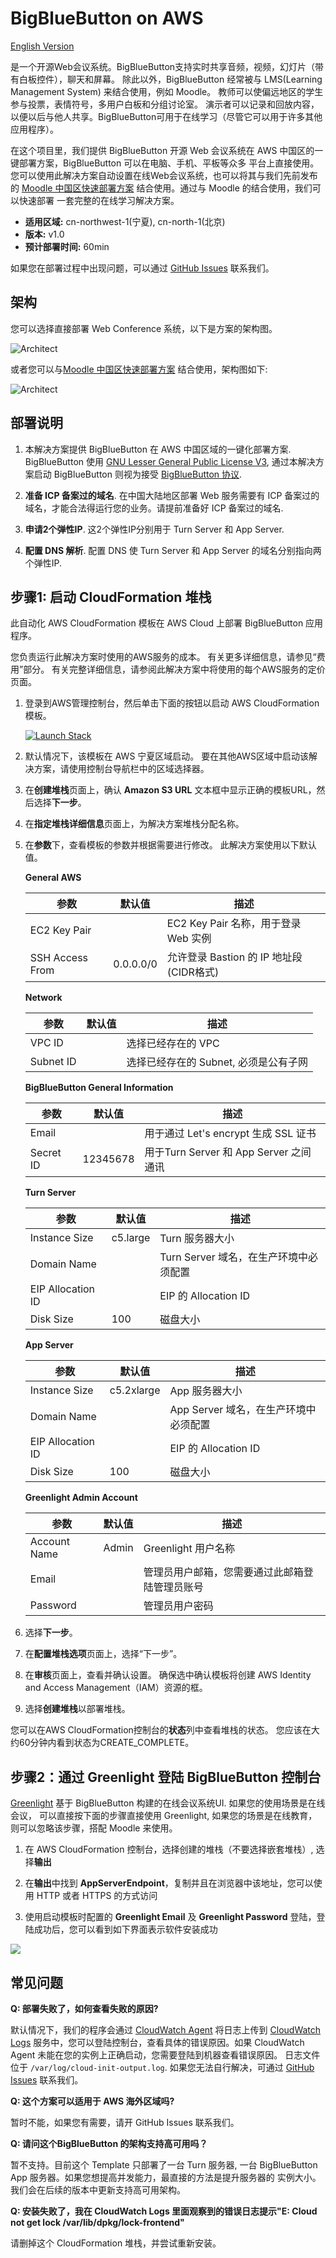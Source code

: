 # BigBlueButton on AWS 

[English Version](./README_EN.md)

是一个开源Web会议系统。BigBlueButton支持实时共享音频，视频，幻灯片（带有白板控件），聊天和屏幕。 除此以外，BigBlueButton 经常被与
LMS(Learning Management System) 来结合使用，例如 Moodle。 教师可以使偏远地区的学生参与投票，表情符号，多用户白板和分组讨论室。 
演示者可以记录和回放内容，以便以后与他人共享。BigBlueButton可用于在线学习（尽管它可以用于许多其他应用程序）。

在这个项目里，我们提供 BigBlueButton 开源 Web 会议系统在 AWS 中国区的一键部署方案，BigBlueButton 可以在电脑、手机、平板等众多
平台上直接使用。您可以使用此解决方案自动设置在线Web会议系统，也可以将其与我们先前发布的
[Moodle 中国区快速部署方案](https://github.com/aws-samples/moodle-on-aws-cn) 结合使用。通过与 Moodle 的结合使用，我们可以快速部署
一套完整的在线学习解决方案。

- **适用区域:** cn-northwest-1(宁夏), cn-north-1(北京)
- **版本:** v1.0
- **预计部署时间:** 60min

如果您在部署过程中出现问题，可以通过 [GitHub Issues](https://github.com/aws-samples/big-blue-button-on-aws-cn/issues) 联系我们。

## 架构

您可以选择直接部署 Web Conference 系统，以下是方案的架构图。

![Architect](assets/arch2.png)

或者您可以与[Moodle 中国区快速部署方案](https://github.com/aws-samples/moodle-on-aws-cn) 结合使用，架构图如下:

![Architect](assets/arch1.png) 

## 部署说明

1. 本解决方案提供 BigBlueButton 在 AWS 中国区域的一键化部署方案. BigBlueButton 使用 
[GNU Lesser General Public License V3](https://www.gnu.org/licenses/lgpl-3.0.html), 通过本解决方案启动 BigBlueButton 
则视为接受 [BigBlueButton 协议](https://bigbluebutton.org/open-source-license/).

1. **准备 ICP 备案过的域名**. 在中国大陆地区部署 Web 服务需要有 ICP 备案过的域名，才能合法得运行您的业务。请提前准备好 ICP 备案过的域名.

1. **申请2个弹性IP**. 这2个弹性IP分别用于 Turn Server 和 App Server.

1. **配置 DNS 解析**. 配置 DNS 使 Turn Server 和 App Server 的域名分别指向两个弹性IP.

## 步骤1: 启动 CloudFormation 堆栈

此自动化 AWS CloudFormation 模板在 AWS Cloud 上部署 BigBlueButton 应用程序。

您负责运行此解决方案时使用的AWS服务的成本。 有关更多详细信息，请参见“费用”部分。 有关完整详细信息，请参阅此解决方案中将使用的每个AWS服务的定价页面。

1. 登录到AWS管理控制台，然后单击下面的按钮以启动 AWS CloudFormation 模板。

    [![Launch Stack](launch-stack.png)](https://cn-northwest-1.console.amazonaws.cn/cloudformation/home?region=cn-northwest-1#/stacks/create/template?stackName=BigBlueButton&templateURL=https:%2F%2Faws-solutions-reference.s3.cn-north-1.amazonaws.com.cn%2Fbig-blue-button-on-aws%2Flatest%2F00-master.template)
    
1. 默认情况下，该模板在 AWS 宁夏区域启动。 要在其他AWS区域中启动该解决方案，请使用控制台导航栏中的区域选择器。

1. 在**创建堆栈**页面上，确认 **Amazon S3 URL** 文本框中显示正确的模板URL，然后选择**下一步**。

1. 在**指定堆栈详细信息**页面上，为解决方案堆栈分配名称。

1. 在**参数**下，查看模板的参数并根据需要进行修改。 此解决方案使用以下默认值。

    **General AWS**

    | 参数            | 默认值    | 描述                                                  |
    | --------------- | --------- | ----------------------------------------------------- |
    | EC2 Key Pair    |           | EC2 Key Pair 名称，用于登录 Web 实例 |
    | SSH Access From | 0.0.0.0/0 | 允许登录 Bastion 的 IP 地址段 (CIDR格式)              |

    **Network**

    | 参数                         | 默认值        | 描述                                                         |
    | ---------------------------- | ------------- | ------------------------------------------------------------ |
    | VPC ID                       |               | 选择已经存在的 VPC                                            |
    | Subnet ID                    |               | 选择已经存在的 Subnet, 必须是公有子网                            |

    **BigBlueButton General Information**

    | 参数                 | 默认值         | 描述                                     |
    | -------------------- | -------------- | ---------------------------------------- |
    | Email                |                | 用于通过 Let's encrypt 生成 SSL 证书       |
    | Secret ID            | 12345678       | 用于Turn Server 和 App Server 之间通讯     |

    **Turn Server**

    | 参数               | 默认值      | 描述               |
    | ------------------ | ----------- | ------------------ |
    | Instance Size      | c5.large    | Turn 服务器大小     |
    | Domain Name        |             | Turn Server 域名，在生产环境中必须配置      |
    | EIP Allocation ID  |             | EIP 的 Allocation ID      |
    | Disk Size          | 100         | 磁盘大小     |

    **App Server**

    | 参数               | 默认值      | 描述               |
    | ------------------ | ----------- | ------------------ |
    | Instance Size      | c5.2xlarge    | App 服务器大小     |
    | Domain Name        |             | App Server 域名，在生产环境中必须配置      |
    | EIP Allocation ID  |             | EIP 的 Allocation ID      |
    | Disk Size          | 100         | 磁盘大小     |
    
    **Greenlight Admin Account**

    | 参数               | 默认值      | 描述               |
    | ------------------ | ----------- | ------------------ |
    | Account Name      | Admin    | Greenlight 用户名称     |
    | Email        |             | 管理员用户邮箱，您需要通过此邮箱登陆管理员账号      |
    | Password  |             | 管理员用户密码      |

2. 选择**下一步**。

3. 在**配置堆栈选项**页面上，选择“下一步”。

4. 在**审核**页面上，查看并确认设置。 确保选中确认模板将创建 AWS Identity and Access Management（IAM）资源的框。

5. 选择**创建堆栈**以部署堆栈。

您可以在AWS CloudFormation控制台的**状态**列中查看堆栈的状态。 您应该在大约60分钟内看到状态为CREATE_COMPLETE。


## 步骤2：通过 Greenlight 登陆 BigBlueButton 控制台

[Greenlight](https://github.com/bigbluebutton/greenlight) 基于 BigBlueButton 构建的在线会议系统UI. 如果您的使用场景是在线会议，
可以直接按下面的步骤直接使用 Greenlight, 如果您的场景是在线教育，则可以忽略该步骤，搭配 Moodle 来使用。

1. 在 AWS CloudFormation 控制台，选择创建的堆栈（不要选择嵌套堆栈）, 选择**输出**

1. 在**输出**中找到 **AppServerEndpoint**，复制并且在浏览器中该地址，您可以使用 HTTP 或者 HTTPS 的方式访问

3. 使用启动模板时配置的 **Greenlight Email** 及 **Greenlight Password** 登陆，登陆成功后，您可以看到如下界面表示软件安装成功

![](assets/greenlight-home.png)


## 常见问题

**Q: 部署失败了，如何查看失败的原因?**

默认情况下，我们的程序会通过 [CloudWatch Agent](https://docs.aws.amazon.com/AmazonCloudWatch/latest/monitoring/Install-CloudWatch-Agent.html) 
将日志上传到 [CloudWatch Logs](https://docs.aws.amazon.com/AmazonCloudWatch/latest/logs/WhatIsCloudWatchLogs.html) 
服务中，您可以登陆控制台，查看具体的错误原因。如果 CloudWatch Agent 未能在您的实例上正确启动，您需要登陆到机器查看错误原因。
日志文件位于 `/var/log/cloud-init-output.log`. 如果您无法自行解决，可通过 [GitHub Issues](https://github.com/aws-samples/big-blue-button-on-aws-cn/issues)
联系我们。

**Q: 这个方案可以适用于 AWS 海外区域吗?**

暂时不能，如果您有需要，请开 GitHub Issues 联系我们。

**Q: 请问这个BigBlueButton 的架构支持高可用吗？**

暂不支持。目前这个 Template 只部署了一台 Turn 服务器, 一台 BigBlueButton App 服务器。如果您想提高并发能力，最直接的方法是提升服务器的
实例大小。我们会在后续的版本中更新支持高可用架构。

**Q: 安装失败了，我在 CloudWatch Logs 里面观察到的错误日志提示"E: Cloud not get lock /var/lib/dpkg/lock-frontend"**

请删掉这个 CloudFormation 堆栈，并尝试重新安装。